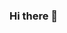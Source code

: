 ### Hi there 👋

<!--
**whodge01/whodge01** is a ✨ _special_ ✨ repository because its `README.md` (this file) appears on your GitHub profile.

Here are some ideas to get you started:
-    I'm currently working on ... Windows and Ubuntu Linux
- 🌱 I’m currently learning ...   IntelliJ, Kotlin, Kobalt, KotlinPoet PostgreSQL 
- 👯 I’m looking to collaborate on ...
- 🤔 I’m looking for help with ...
- 💬 Ask me about ...
- 📫 How to reach me: ... whodge01@gmail.com
- 😄 Pronouns: ...
- ⚡ Fun fact: ...
-->

